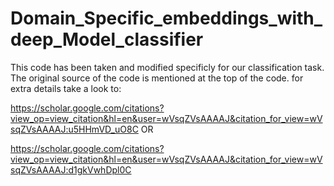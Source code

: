 # Domain_Specific_embeddings_with_deep_Model_classifier
This code has been taken and modified specificly for our classification task. The original source of the code is mentioned at the top of the code.
for extra details take a look to:

https://scholar.google.com/citations?view_op=view_citation&hl=en&user=wVsqZVsAAAAJ&citation_for_view=wVsqZVsAAAAJ:u5HHmVD_uO8C
OR

https://scholar.google.com/citations?view_op=view_citation&hl=en&user=wVsqZVsAAAAJ&citation_for_view=wVsqZVsAAAAJ:d1gkVwhDpl0C

